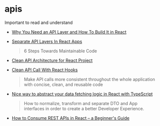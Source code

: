 # apis

Important to read and understand

- [Why You Need an API Layer and How To Build It in React](https://semaphoreci.com/blog/api-layer-react)

- [Separate API Layers In React Apps](https://profy.dev/article/react-architecture-api-layer)

  > 6 Steps Towards Maintainable Code

- [Clean API Architecture for React Project](https://www.upbeatcode.com/react/clean-api-architecture-for-react-project/)

* [Clean API Call With React Hooks](https://betterprogramming.pub/clean-api-call-with-react-hooks-3bd6438a375a)

  > Make API calls more consistent throughout the whole application with concise, clean, and reusable code

* [Nice way to abstract your data fetching logic in React with TypeScript](https://levelup.gitconnected.com/nice-way-to-abstract-your-data-fetching-logic-in-react-with-typescript-bbc4552930c8)

  > How to normalize, transform and separate DTO and App interfaces in order to create a better Developer Experience.

* [How to Consume REST APIs in React – a Beginner's Guide](https://www.freecodecamp.org/news/how-to-consume-rest-apis-in-react/)
